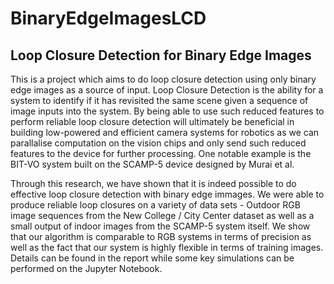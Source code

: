 # BinaryEdgeImagesLCD
## Loop Closure Detection for Binary Edge Images
This is a project which aims to do loop closure detection using only binary edge images as a source of input. Loop Closure Detection is the ability for a system to identify if it has revisited the same scene given a sequence of image inputs into the system. By being able to use such reduced features to perform reliable loop closure detection will ultimately be beneficial in building low-powered and efficient camera systems for robotics as we can parallalise computation on the vision chips and only send such reduced features to the device for further processing. One notable example is the BIT-VO system built on the SCAMP-5 device designed by Murai et al.

Through this research, we have shown that it is indeed possible to do effective loop closure detection with binary edge immages. We were able to produce reliable loop closures on a variety of data sets - Outdoor RGB image sequences from the New College / City Center dataset as well as a small output of indoor images from the SCAMP-5 system itself. We show that our algorithm is comparable to RGB systems in terms of precision as well as the fact that our system is highly flexible in terms of training images. Details can be found in the report while some key simulations can be performed on the Jupyter Notebook.
